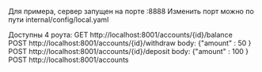 Для примера, сервер запущен на порте :8888
Изменить порт можно по пути internal/config/local.yaml

Доступны 4 роута:
GET	http://localhost:8001/accounts/{id}/balance		
POST	http://localhost:8001/accounts/{id}/withdraw			body: {"amount" : 50 }
POST	http://localhost:8001/accounts/{id}/deposit			body: {"amount" : 100 }
POST	http://localhost:8001/accounts
